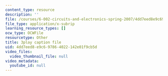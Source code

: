 ```yaml
---
content_type: resource
description: ''
file: /courses/6-002-circuits-and-electronics-spring-2007/4dd7eed8e9c697864022142e01f9cb5d_AfQxyVuLeCs.srt
file_type: application/x-subrip
learning_resource_types: []
ocw_type: OCWFile
resourcetype: Other
title: 3play caption file
uid: 4dd7eed8-e9c6-9786-4022-142e01f9cb5d
video_files:
  video_thumbnail_file: null
video_metadata:
  youtube_id: null
---
```

